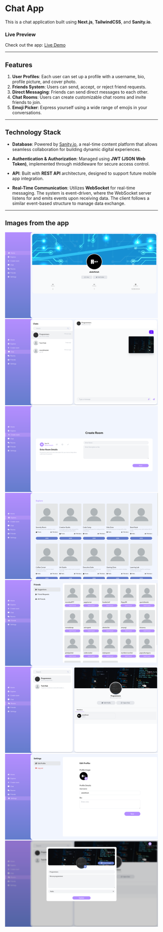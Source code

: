 # Chat App

This is a chat application built using **Next.js**, **TailwindCSS**, and **Sanity.io**.

### Live Preview
Check out the app: [Live Demo](https://my-chat-app.onrender.com/)

---

## Features

1. **User Profiles**: Each user can set up a profile with a username, bio, profile picture, and cover photo.
2. **Friends System**: Users can send, accept, or reject friend requests.
3. **Direct Messaging**: Friends can send direct messages to each other.
4. **Chat Rooms**: Users can create customizable chat rooms and invite friends to join.
5. **Emoji Picker**: Express yourself using a wide range of emojis in your conversations.

---

## Technology Stack

- **Database**: Powered by [Sanity.io](https://sanity.io), a real-time content platform that allows seamless collaboration for building dynamic digital experiences.
  
- **Authentication & Authorization**: Managed using **JWT (JSON Web Token)**, implemented through middleware for secure access control.

- **API**: Built with **REST API** architecture, designed to support future mobile app integration.

- **Real-Time Communication**: Utilizes **WebSocket** for real-time messaging. The system is event-driven, where the WebSocket server listens for and emits events upon receiving data. The client follows a similar event-based structure to manage data exchange.
---

## Images from the app
![home](https://raw.githubusercontent.com/abdelfetah18/my-chat-app/master/public/ui/home.png)
![chat](https://raw.githubusercontent.com/abdelfetah18/my-chat-app/master/public/ui/chat.png)
![create_room](https://raw.githubusercontent.com/abdelfetah18/my-chat-app/master/public/ui/create_room.png)
![explore](https://raw.githubusercontent.com/abdelfetah18/my-chat-app/master/public/ui/explore.png)
![friends](https://raw.githubusercontent.com/abdelfetah18/my-chat-app/master/public/ui/friends.png)
![rooms](https://raw.githubusercontent.com/abdelfetah18/my-chat-app/master/public/ui/rooms.png)
![setting](https://raw.githubusercontent.com/abdelfetah18/my-chat-app/master/public/ui/setting.png)
![update_room](https://raw.githubusercontent.com/abdelfetah18/my-chat-app/master/public/ui/update_room.png)

